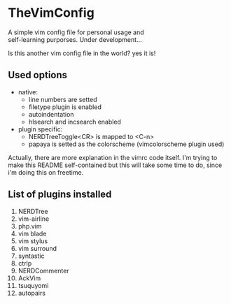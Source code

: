 # TheVimConfig

A simple vim config file for personal usage and  
self-learning purporses. Under development...

Is this another vim config file in the world? yes it is!

## Used options
- native:
  - line numbers are setted
  - filetype plugin is enabled
  - autoindentation
  - hlsearch and incsearch enabled
- plugin specific:
  - NERDTreeToggle\<CR\> is mapped to \<C-n\>
  - papaya is setted as the colorscheme (vimcolorscheme plugin used)

Actually, there are more explanation in the vimrc code itself. I'm trying to make
this README self-contained but this will take some time to do, since i'm doing this
on freetime.

## List of plugins installed

1.  NERDTree
2.  vim-airline
3.  php.vim
4.  vim blade
5.  vim stylus
6.  vim surround
7.  syntastic
8.  ctrlp
9.  NERDCommenter
10. AckVim
11. tsuquyomi
12. autopairs

